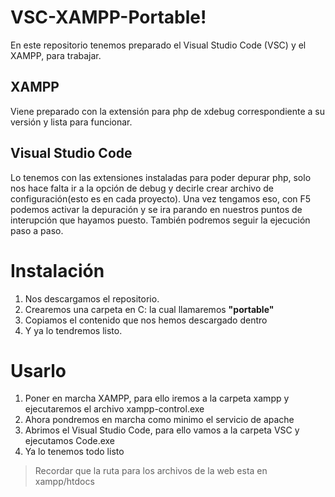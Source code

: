 # VSC-XAMPP-Portable!
En este repositorio tenemos preparado el Visual Studio Code (VSC) y el XAMPP, para trabajar.

## XAMPP

Viene preparado con la extensión para php de xdebug correspondiente a su versión y lista para funcionar.

## Visual Studio Code

Lo tenemos con las extensiones instaladas para poder depurar php, solo nos hace falta ir a la opción de debug y decirle crear archivo de configuración(esto es en cada proyecto). Una vez tengamos eso, con F5 podemos activar la depuración y se ira parando en nuestros puntos de interupción que hayamos puesto. También podremos seguir la ejecución paso a paso.

# Instalación 

 1. Nos descargamos el repositorio.
 2. Crearemos una carpeta en C: la cual llamaremos **"portable"**
 3. Copiamos el contenido que nos hemos descargado dentro
 4. Y ya lo tendremos listo.

# Usarlo

 1. Poner en marcha XAMPP, para ello iremos a la carpeta xampp y ejecutaremos el archivo xampp-control.exe
 2. Ahora pondremos en marcha como minimo el servicio de apache
 3. Abrimos el Visual Studio Code, para ello vamos a la carpeta VSC y ejecutamos Code.exe
 4. Ya lo tenemos todo listo

>Recordar que la ruta para los archivos de la web esta en xampp/htdocs
